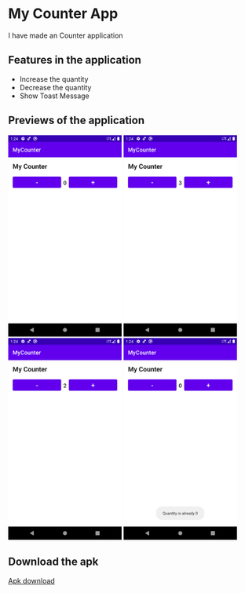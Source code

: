 # My Counter App

I have made an Counter application

## Features in the application

- Increase the quantity
- Decrease the quantity
- Show Toast Message 

## Previews of the application

<img title="" src="https://github.com/abhishek123-bit/CDN/blob/main/MyCounter/01.png?raw=true" alt="" width="231">
<img title="" src="https://github.com/abhishek123-bit/CDN/blob/main/MyCounter/02.png?raw=true" alt="" width="231">
<img title="" src="https://github.com/abhishek123-bit/CDN/blob/main/MyCounter/03.png?raw=true" alt="" width="231">
<img title="" src="https://github.com/abhishek123-bit/CDN/blob/main/MyCounter/04.png?raw=true" alt="" width="231">

## Download the apk

[Apk download](https://github.com/abhishek123-bit/Counter-App/releases/download/0.0.1/app-debug.apk)






